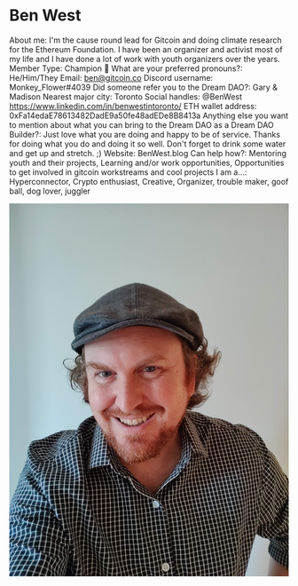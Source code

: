 # Ben West

About me: I'm the cause round lead for Gitcoin and doing climate research for the Ethereum Foundation. I have been an organizer and activist most of my life and I have done a lot of work with youth organizers over the years.
Member Type: Champion 🙌
What are your preferred pronouns?: He/Him/They
Email: ben@gitcoin.co
Discord username: Monkey_Flower#4039
Did someone refer you to the Dream DAO?: Gary & Madison
Nearest major city: Toronto
Social handles: @BenWest
https://www.linkedin.com/in/benwestintoronto/
ETH wallet address: 0xFa14edaE78613482DadE9a50fe48adEDe8B8413a
Anything else you want to mention about what you can bring to the Dream DAO as a Dream DAO Builder?: Just love what you are doing and happy to be of service. Thanks for doing what you do and doing it so well. Don't forget to drink some water and get up and stretch. ;)
Website: BenWest.blog
Can help how?: Mentoring youth and their projects, Learning and/or work opportunities, Opportunities to get involved in gitcoin workstreams and cool projects
I am a...: Hyperconnector, Crypto enthusiast, Creative, Organizer, trouble maker, goof ball, dog lover, juggler

![Ben.jpg](../../Dream%20DAO%20Voting%20Member%20List%201790792012994a419257db8f8a7807ff/%5BS2%5D%20Dream%20DAO%20Founding%20Voting%20Member%20List%202c05a57dde504a87a8ced236cce0b149/Ben%20West%2034881075143345d794fc8cae0f97c71a/Ben.jpg)